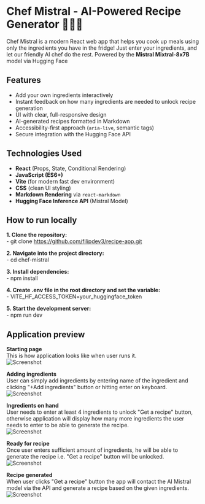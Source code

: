 # Chef Mistral - AI-Powered Recipe Generator 🍲🧑‍🍳 
Chef Mistral is a modern React web app that helps you cook up meals using only the ingredients you have in the fridge! Just enter your ingredients, and let our friendly AI chef do the rest. Powered by the **Mistral Mixtral-8x7B** model via Hugging Face


## Features

- Add your own ingredients interactively
- Instant feedback on how many ingredients are needed to unlock recipe generation
- UI with clear, full-responsive design
- AI-generated recipes formatted in Markdown
- Accessibility-first approach (`aria-live`, semantic tags)
- Secure integration with the Hugging Face API


## Technologies Used

- **React** (Props, State, Conditional Rendering)
- **JavaScript (ES6+)**
- **Vite** (for modern fast dev environment)
- **CSS** (clean UI styling)
- **Markdown Rendering** via `react-markdown`
- **Hugging Face Inference API** (Mistral Model)


## How to run locally 

**1. Clone the repository:** <br/>
    - git clone https://github.com/filipdev3/recipe-app.git

**2. Navigate into the project directory:** <br/>
    - cd chef-mistral

**3. Install dependencies:** <br/>
    - npm install

**4. Create .env file in the root directory and set the variable:** <br/>
    - VITE_HF_ACCESS_TOKEN=your_huggingface_token

**5. Start the development server:** <br/>
    - npm run dev 


## Application preview

**Starting page** <br/>
This is how application looks like when user runs it. <br/>
![Screenshot](assets/screenshots/starting-page.png)


**Adding ingredients** <br/>
User can simply add ingredients by entering name of the ingredient and clicking "+Add ingredients" button or hitting enter on keyboard. <br/>
![Screenshot](assets/screenshots/adding-ingredients.png)


**Ingredients on hand** <br/>
User needs to enter at least 4 ingredients to unlock "Get a recipe" button, otherwise application will display how many more ingredients the user needs to enter to be able to generate the recipe. <br/>
![Screenshot](assets/screenshots/ingredients-on-hand.png)


**Ready for recipe** <br/>
Once user enters sufficient amount of ingredients, he will be able to generate the recipe i.e. "Get a recipe" button will be unlocked. <br/>
![Screenshot](assets/screenshots/ready-for-recipe.png)


**Recipe generated** <br/>
When user clicks "Get a recipe" button the app will contact the AI ​​Mistral model via the API and generate a recipe based on the given ingredients. <br/>
![Screenshot](assets/screenshots/recipe-generated.png)